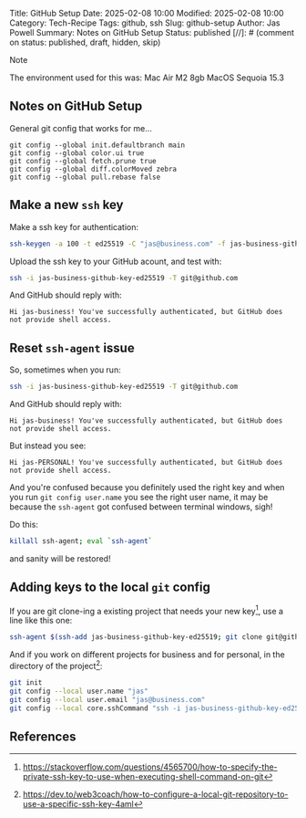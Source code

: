 Title: GitHub Setup
Date: 2025-02-08 10:00
Modified: 2025-02-08 10:00
Category: Tech-Recipe
Tags: github, ssh
Slug: github-setup
Author: Jas Powell
Summary: Notes on GitHub Setup
Status: published 
[//]: # (comment on status: published, draft, hidden, skip)

> [!NOTE]
> The environment used for this was: Mac Air M2 8gb MacOS Sequoia 15.3

## Notes on GitHub Setup

General git config that works for me...

```
git config --global init.defaultbranch main
git config --global color.ui true
git config --global fetch.prune true
git config --global diff.colorMoved zebra
git config --global pull.rebase false
```

## Make a new `ssh` key

Make a ssh key for authentication:

```bash
ssh-keygen -a 100 -t ed25519 -C "jas@business.com" -f jas-business-github-key-ed25519
```

Upload the ssh key to your GitHub acount, and test with:

```bash
ssh -i jas-business-github-key-ed25519 -T git@github.com
```

And GitHub should reply with:

```
Hi jas-business! You've successfully authenticated, but GitHub does not provide shell access.
```

## Reset `ssh-agent` issue

So, sometimes when you run:

```bash
ssh -i jas-business-github-key-ed25519 -T git@github.com
```

And GitHub should reply with:

```
Hi jas-business! You've successfully authenticated, but GitHub does not provide shell access.
```

But instead you see:

```
Hi jas-PERSONAL! You've successfully authenticated, but GitHub does not provide shell access.
```

And you're confused because you definitely used the right key and when you run `git config user.name` you see the right user name, it may be because the `ssh-agent` got confused between terminal windows, sigh!

Do this:

```bash
killall ssh-agent; eval `ssh-agent`
```

and sanity will be restored!

## Adding keys to the local `git` config

If you are git clone-ing a existing project that needs your new key[^1], use a line like this one:

```bash
ssh-agent $(ssh-add jas-business-github-key-ed25519; git clone git@github.com:user/project.git)
```

And if you work on different projects for business and for personal, in the directory of the project[^2]:

```bash
git init
git config --local user.name "jas"
git config --local user.email "jas@business.com"
git config --local core.sshCommand "ssh -i jas-business-github-key-ed25519"
```

## References

[^1]: https://stackoverflow.com/questions/4565700/how-to-specify-the-private-ssh-key-to-use-when-executing-shell-command-on-git

[^2]: https://dev.to/web3coach/how-to-configure-a-local-git-repository-to-use-a-specific-ssh-key-4aml

